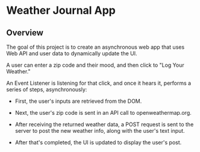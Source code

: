 # Weather Journal App

## Overview
The goal of this project is to create an asynchronous web app that uses Web API and user data to dynamically update the UI.

A user can enter a zip code and their mood, and then click to "Log Your Weather."

An Event Listener is listening for that click, and once it hears it, performs a series of steps, asynchronously:

- First, the user's inputs are retrieved from the DOM.

- Next, the user's zip code is sent in an API call to openweathermap.org.

- After receiving the returned weather data, a POST request is sent to the   server to post the new weather info, along with the user's text input.

- After that's completed, the UI is updated to display the user's post.
